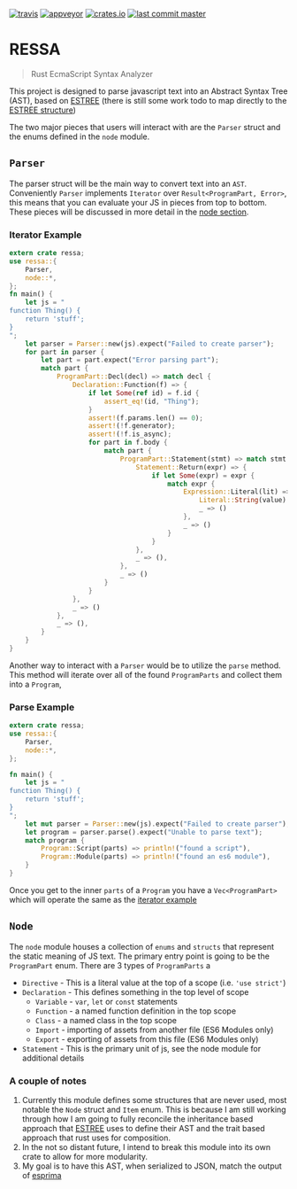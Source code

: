 [![travis](https://img.shields.io/travis/FreeMasen/RESSA.svg)](https://travis-ci.org/FreeMasen/RESSA)
[![appveyor](https://img.shields.io/appveyor/ci/FreeMasen/RESSA.svg)](https://ci.appveyor.com/project/FreeMasen/RESSA)
[![crates.io](https://img.shields.io/crates/v/ressa.svg)](https://crates.io/crates/ressa)
[![last commit master](https://img.shields.io/github/last-commit/FreeMasen/RESSA.svg)](https://github.com/FreeMasen/RESSA/commits/master)
# RESSA
> Rust EcmaScript Syntax Analyzer

This project is designed to parse javascript text into an Abstract Syntax Tree (AST), based on [ESTREE](https://github.com/estree/estree) (there is still some work todo to map directly to the [ESTREE structure](#a-couple-of-notes))


The two major pieces that users will interact with are the `Parser` struct and the enums defined in the `node` module.

## `Parser`

The parser struct will be the main way to convert text into an `AST`.
Conveniently `Parser` implements `Iterator` over `Result<ProgramPart, Error>`,
this means that you can evaluate your JS in pieces from top to bottom. These pieces will be discussed in more detail in the [node section](#node).

### Iterator Example
```rust
extern crate ressa;
use ressa::{
    Parser,
    node::*,
};
fn main() {
    let js = "
function Thing() {
    return 'stuff';
}
";
    let parser = Parser::new(js).expect("Failed to create parser");
    for part in parser {
        let part = part.expect("Error parsing part");
        match part {
            ProgramPart::Decl(decl) => match decl {
                Declaration::Function(f) => {
                    if let Some(ref id) = f.id {
                        assert_eq!(id, "Thing");
                    }
                    assert!(f.params.len() == 0);
                    assert!(!f.generator);
                    assert!(!f.is_async);
                    for part in f.body {
                        match part {
                            ProgramPart::Statement(stmt) => match stmt {
                                Statement::Return(expr) => {
                                    if let Some(expr) = expr {
                                        match expr {
                                            Expression::Literal(lit) => match lit {
                                                Literal::String(value) => assert_eq!(value, String::from("'stuff'")),
                                                _ => ()
                                            },
                                            _ => ()
                                        }
                                    }
                                },
                                _ => (),
                            },
                            _ => ()
                        }
                    }
                },
                _ => ()
            },
            _ => (),
        }
    }
}
```

Another way to interact with a `Parser` would be to utilize the `parse` method. This method will iterate over all of the found `ProgramParts` and collect them into a `Program`,

### Parse Example
```rust
extern crate ressa;
use ressa::{
    Parser,
    node::*,
};

fn main() {
    let js = "
function Thing() {
    return 'stuff';
}
";
    let mut parser = Parser::new(js).expect("Failed to create parser");
    let program = parser.parse().expect("Unable to parse text");
    match program {
        Program::Script(parts) => println!("found a script"),
        Program::Module(parts) => println!("found an es6 module"),
    }
}
```
Once you get to the inner `parts` of a `Program` you have a `Vec<ProgramPart>` which will operate the same as the [iterator example](#iterator-example)
## `Node`
The `node` module houses a collection of `enums` and `structs` that represent the static meaning of JS text. The primary entry point is going to be the `ProgramPart` enum. There are 3 types of `ProgramParts` a

- `Directive` - This is a literal value at the top of a scope (i.e. `'use strict'`)
- `Declaration` - This defines something in the top level of scope
    - `Variable` - `var`, `let` or `const` statements
    - `Function` - a named function definition in the top scope
    - `Class` - a named class in the top scope
    - `Import` - importing of assets from another file (ES6 Modules only)
    - `Export` - exporting of assets from this file (ES6 Modules only)
- `Statement` - This is the primary unit of js, see the node module for additional details

### A couple of notes
1. Currently this module defines some structures that are never used, most notable the `Node` struct and `Item` enum. This is because I am still working through how I am going to fully reconcile the inheritance based approach that [ESTREE](https://github.com/estree/estree) uses to define their AST and the trait based approach that rust uses for composition.
2. In the not so distant future, I intend to break this module into its own crate to allow for more modularity.
3. My goal is to have this AST, when serialized to JSON, match the output of [esprima](https://github.com/jquery/esprima)